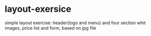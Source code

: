 # layout-exersice
simple layout exercise: header(logo and menu) and four section whit images, price list and form, based on jpg file
